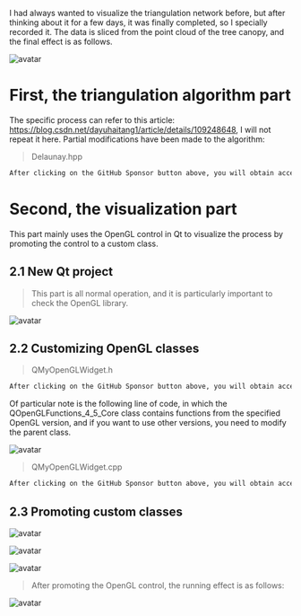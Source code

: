 I had always wanted to visualize the triangulation network before, but after thinking about it for a few days, it was finally completed, so I specially recorded it. The data is sliced from the point cloud of the tree canopy, and the final effect is as follows. 

![avatar]( 7ed8efa95d0f4167a722bf37ea9ec400.png) 

#  First, the triangulation algorithm part 

The specific process can refer to this article: https://blog.csdn.net/dayuhaitang1/article/details/109248648, I will not repeat it here. Partial modifications have been made to the algorithm: 

>  Delaunay.hpp 

 ```python  
After clicking on the GitHub Sponsor button above, you will obtain access permissions to my private code repository ( https://github.com/slowlon/my_code_bar ) to view this blog code. By searching the code number of this blog, you can find the code you need, code number is: 2024020309574079684
 ```  
#  Second, the visualization part 

This part mainly uses the OpenGL control in Qt to visualize the process by promoting the control to a custom class. 

##  2.1 New Qt project 

>  This part is all normal operation, and it is particularly important to check the OpenGL library. 

![avatar]( af0bd496016e404e8d1c5e47a5e65b20.png) 

##  2.2 Customizing OpenGL classes 

>  QMyOpenGLWidget.h 

 ```python  
After clicking on the GitHub Sponsor button above, you will obtain access permissions to my private code repository ( https://github.com/slowlon/my_code_bar ) to view this blog code. By searching the code number of this blog, you can find the code you need, code number is: 2024020309574079684
 ```  
Of particular note is the following line of code, in which the QOpenGLFunctions_4_5_Core class contains functions from the specified OpenGL version, and if you want to use other versions, you need to modify the parent class. 

![avatar]( 16764007e46049b3a0c636fe2e00729e.png) 

>  QMyOpenGLWidget.cpp 

 ```python  
After clicking on the GitHub Sponsor button above, you will obtain access permissions to my private code repository ( https://github.com/slowlon/my_code_bar ) to view this blog code. By searching the code number of this blog, you can find the code you need, code number is: 2024020309574079684
 ```  
##  2.3 Promoting custom classes 

![avatar]( e8c7831f4e11481798157ad5cb6525c3.png) 

![avatar]( ec4041eb3f954d3ebe98f98e69321095.png) 

 ![avatar]( f8ce67ef5d374d938d9282c21b3f4eb4.png) 

>  After promoting the OpenGL control, the running effect is as follows: 

![avatar]( e7d6e964482c46c58421f131b0101c53.png) 

